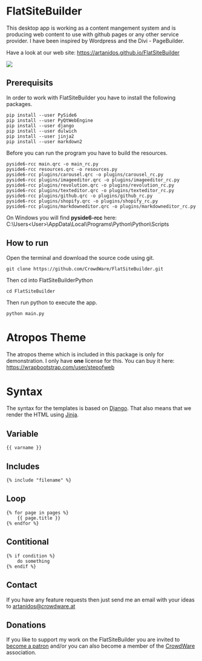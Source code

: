 # FlatSiteBuilder

This desktop app is working as a content mangement system and is producing web content to use with github pages or any other service provider.
I have been inspired by Wordpress and the Divi - PageBuilder.

Have a look at our web site: https://artanidos.github.io/FlatSiteBuilder

![](FlatSiteBuilder.png)

## Prerequisits
In order to work with FlatSiteBuilder you have to install the following packages.  
```console
pip install --user PySide6
pip install --user PyQtWebEngine
pip install --user django
pip install --user dulwich
pip install --user jinja2
pip install --user markdown2
```

Before you can run the program you have to build the resources.
```console
pyside6-rcc main.qrc -o main_rc.py
pyside6-rcc resources.qrc -o resources.py
pyside6-rcc plugins/carousel.qrc -o plugins/carousel_rc.py
pyside6-rcc plugins/imageeditor.qrc -o plugins/imageeditor_rc.py
pyside6-rcc plugins/revolution.qrc -o plugins/revolution_rc.py
pyside6-rcc plugins/texteditor.qrc -o plugins/texteditor_rc.py
pyside6-rcc plugins/github.qrc -o plugins/github_rc.py
pyside6-rcc plugins/shopify.qrc -o plugins/shopify_rc.py
pyside6-rcc plugins/markdowneditor.qrc -o plugins/markdowneditor_rc.py
```
On Windows you will find **pyside6-rcc** here: C:\Users\<User>\AppData\Local\Programs\Python\Python<version>\Scripts  

## How to run
Open the terminal and download the source code using git.
```console
git clone https://github.com/CrowdWare/FlatSiteBuilder.git
```
Then cd into FlatSiteBuilderPython
```console
cd FlatSiteBuilder
```
Then run python to execute the app.
```console
python main.py
```


# Atropos Theme
The atropos theme which is included in this package is only for demonstration.
I only have **one** license for this.
You can buy it here: https://wrapbootstrap.com/user/stepofweb

# Syntax
The syntax for the templates is based on [Django](https://www.djangoproject.com/start/). That also means that we render the HTML using [Jinja](https://palletsprojects.com/p/jinja/).

## Variable
```django
{{ varname }}
```

## Includes
```django
{% include "filename" %}
```

## Loop
```django
{% for page in pages %}
    {{ page.title }}
{% endfor %}
```

## Contitional
```django
{% if condition %}
    do something
{% endif %}
```

## Contact
If you have any feature requests then just send me an email with your ideas to artanidos@crowdware.at

## Donations
If you like to support my work on the FlatSiteBuilder you are invited to [become a patron](https://www.patreon.com/artananda) and/or you can also become a member of the [CrowdWare](https://www.crowdware.at) association. 



